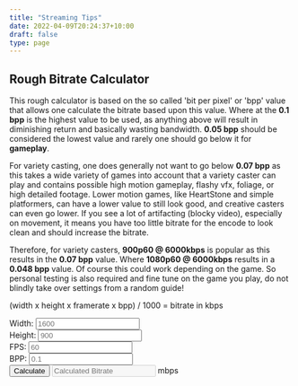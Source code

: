 ```yaml
---
title: "Streaming Tips"
date: 2022-04-09T20:24:37+10:00
draft: false
type: page
---
```

## Rough Bitrate Calculator
This rough calculator is based on the so called 'bit per pixel' or 'bpp' value that allows one calculate the bitrate based upon this value. Where at the **0.1 bpp** is the highest value to be used, as anything above will result in diminishing return and basically wasting bandwidth. **0.05 bpp** should be considered the lowest value and rarely one should go below it for **gameplay**.

For variety casting, one does generally not want to go below **0.07 bpp** as this takes a wide variety of games into account that a variety caster can play and contains possible high motion gameplay, flashy vfx, foliage, or high detailed footage. Lower motion games, like HeartStone and simple platformers, can have a lower value to still look good, and creative casters can even go lower. If you see a lot of artifacting (blocky video), especially on movement, it means you have too little bitrate for the encode to look clean and should increase the bitrate.

Therefore, for variety casters, **900p60 @ 6000kbps** is popular as this results in the **0.07 bpp** value. Where **1080p60 @ 6000kbps** results in a **0.048 bpp** value. Of course this could work depending on the game. So personal testing is also required and fine tune on the game you play, do not blindly take over settings from a random guide!

(width x height x framerate x bpp) / 1000 = bitrate in kbps

<form id="bitrateCalculator">
    <label for="width">Width: </label><input type="number" id="width" name="width" placeholder="1600" minlength="3" maxlength="4" required><br>
    <label for="height">Height: </label><input type="number" id="height" name="height" placeholder="900" minlength="3" maxlength="4" required><br>
    <label for="fps">FPS: </label><input type="fps" id="fps" name="fps" placeholder="60" minlength="2" maxlength="2" required><br>
    <label for="bpp">BPP: </label><input type="number" id="bpp" name="bpp" placeholder="0.1"  step="0.01" required><br>
    <input type="submit" value="Calculate">
    <input type="text" id="result" name="result" placeholder="Calculated Bitrate" disabled=""> mbps
</form>
